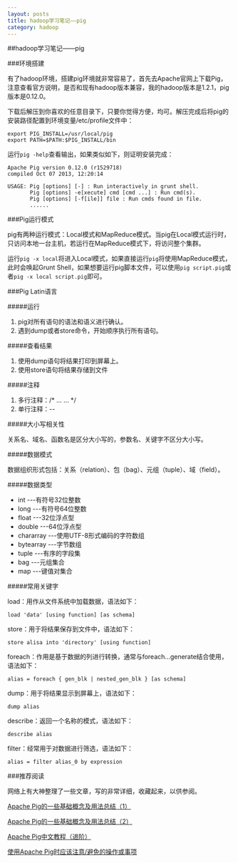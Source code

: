 ```yaml
---
layout: posts
title: hadoop学习笔记——pig
category: hadoop
---
```


##hadoop学习笔记——pig

###环境搭建

有了hadoop环境，搭建pig环境就非常容易了，首先去Apache官网上下载Pig，注意查看官方说明，是否和现有hadoop版本兼容，我的hadoop版本是1.2.1，pig版本是0.12.0。

下载后解压到你喜欢的任意目录下，只要你觉得方便，均可。解压完成后将pig的安装路径配置到环境变量/etc/profile文件中：

	export PIG_INSTALL=/usr/local/pig
	export PATH=$PATH:$PIG_INSTALL/bin

运行`pig -help`查看输出，如果类似如下，则证明安装完成：

	Apache Pig version 0.12.0 (r1529718) 
	compiled Oct 07 2013, 12:20:14
	
	USAGE: Pig [options] [-] : Run interactively in grunt shell.
	       Pig [options] -e[xecute] cmd [cmd ...] : Run cmd(s).
	       Pig [options] [-f[ile]] file : Run cmds found in file.
		   ......

###Pig运行模式

pig有两种运行模式：Local模式和MapReduce模式。当pig在Local模式运行时，只访问本地一台主机，若运行在MapReduce模式下，将访问整个集群。

运行`pig -x local`将进入Local模式，如果直接运行`pig`将使用MapReduce模式，此时会唤起Grunt Shell，如果想要运行pig脚本文件，可以使用`pig script.pig`或者`pig -x local script.pig`即可。

###Pig Latin语言

#####运行

1. pig对所有语句的语法和语义进行确认。
2. 遇到dump或者store命令，开始顺序执行所有语句。

#####查看结果

1. 使用dump语句将结果打印到屏幕上。
2. 使用store语句将结果存储到文件

#####注释

1. 多行注释：/* ... ... */
2. 单行注释：--

#####大小写相关性

关系名、域名、函数名是区分大小写的，参数名、关键字不区分大小写。

#####数据模式

数据组织形式包括：关系（relation）、包（bag）、元组（tuple）、域（field）。

#####数据类型

- int   ---有符号32位整数
- long   ---有符号64位整数
- float   ---32位浮点型
- double   ---64位浮点型
- chararray   ---使用UTF-8形式编码的字符数组
- bytearray   ---字节数组
- tuple   ---有序的字段集
- bag   ---元组集合
- map   ---键值对集合

#####常用关键字

load：用作从文件系统中加载数据，语法如下：

	load 'data' [using function] [as schema]

store：用于将结果保存到文件中，语法如下：

	store alisa into 'directory' [using function]

foreach：作用是基于数据的列进行转换，通常与foreach...generate结合使用，语法如下：

	alias = foreach { gen_blk | nested_gen_blk } [as schema]

dump：用于将结果显示到屏幕上，语法如下：

	dump alias

describe：返回一个名称的模式，语法如下：

	describe alias

filter：经常用于对数据进行筛选，语法如下：

	alias = filter alias_0 by expression

###推荐阅读

网络上有大神整理了一些文章，写的非常详细，收藏起来，以供参阅。

[Apache Pig的一些基础概念及用法总结（1）](http://www.codelast.com/?p=3621)

[Apache Pig的一些基础概念及用法总结（2）](http://www.codelast.com/?p=4611)

[Apache Pig中文教程（进阶）](http://www.codelast.com/?p=4249)

[使用Apache Pig时应该注意/避免的操作或事项](http://www.codelast.com/?p=4577)


